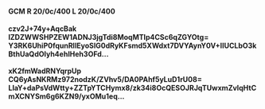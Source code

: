 #### GCM R 20/0c/400 L 20/0c/400
**czv2J+74y+AqcBak**<br/>**lZDZWWSHPZEW1ADNJ3jgTdi8MoqMTIp4CSc6qZGYOtg=**<br/>**Y3RK6UhiP0fqunRllEyoSlG0dRyKFsmd5XWdxt7DVYAynY0V+IIUCLbO3kBthUaQdOlyh4ehIHeh3OFd...**<br/><br/>
**xK2fmWadRNYqrpUp**<br/>**CQ6yAsNKRMz972nodzK/ZVhv5/DA0PAhf5yLuD1rU08=**<br/>**LIaY+daPsVdWtty+ZZTpYTCHymx8/zk34i8OcQESOJRJqTUwxmZvIqHtCmXCNYSm6g6KZN9/yxOMu1eq...**